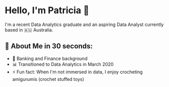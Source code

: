 # Hello, I'm Patricia 👋
I'm a recent Data Analytics graduate and an aspiring Data Analyst currently based in 🇦🇺 Australia.

## 🚀 About Me in 30 seconds:
* 🏦 Banking and Finance background 
* 📊 Transitioned to Data Analytics in March 2020
* ⚡ Fun fact: When I'm not immersed in data, I enjoy crocheting amigurumis (crochet stuffed toys)


<!--
**patricialmd/patricialmd** is a ✨ _special_ ✨ repository because its `README.md` (this file) appears on your GitHub profile.

Here are some ideas to get you started:

- 🔭 I’m currently working on ...
- 🌱 I’m currently learning ...
- 👯 I’m looking to collaborate on ...
- 🤔 I’m looking for help with ...
- 💬 Ask me about ...
- 📫 How to reach me: ...
- 😄 Pronouns: ...
- ⚡ Fun fact: ...
-->
